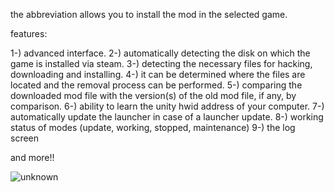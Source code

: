 the abbreviation allows you to install the mod in the selected game.


features:


1-) advanced interface.
2-) automatically detecting the disk on which the game is installed via steam.
3-) detecting the necessary files for hacking, downloading and installing.
4-) it can be determined where the files are located and the removal process can be performed.
5-) comparing the downloaded mod file with the version(s) of the old mod file, if any, by comparison.
6-) ability to learn the unity hwid address of your computer.
7-) automatically update the launcher in case of a launcher update.
8-) working status of modes (update, working, stopped, maintenance)
9-) the log screen

and more!!

![unknown](https://user-images.githubusercontent.com/58307867/194410876-662645e7-c5af-41c4-adad-737bdadb25d0.png)
